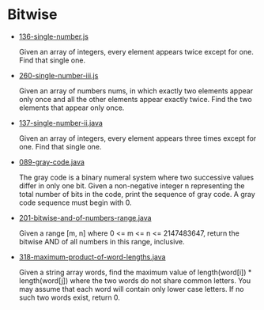 # Bitwise

- [136-single-number.js](./leetcode-js/136-single-number.js)

    Given an array of integers, every element appears twice except for one. Find that single one.

- [260-single-number-iii.js](./leetcode-js/260-single-number-iii.js)

    Given an array of numbers nums, in which exactly two elements appear only once and all the other elements appear exactly twice. Find the two elements that appear only once.

- [137-single-number-ii.java](./leetcode-java/137-single-number-ii.java)

    Given an array of integers, every element appears three times except for one. Find that single one.

- [089-gray-code.java](./leetcode-java/089-gray-code.java)

    The gray code is a binary numeral system where two successive values differ in only one bit. Given a non-negative integer n representing the total number of bits in the code, print the sequence of gray code. A gray code sequence must begin with 0.

- [201-bitwise-and-of-numbers-range.java](./leetcode-java/201-bitwise-and-of-numbers-range.java)

    Given a range [m, n] where 0 <= m <= n <= 2147483647, return the bitwise AND of all numbers in this range, inclusive.

- [318-maximum-product-of-word-lengths.java](./leetcode-java/318-maximum-product-of-word-lengths.java)

    Given a string array words, find the maximum value of length(word[i]) * length(word[j]) where the two words do not share common letters. You may assume that each word will contain only lower case letters. If no such two words exist, return 0.
